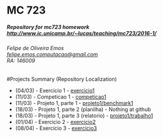 # MC 723
##### Repository for mc723 homework </br> http://www.ic.unicamp.br/~lucas/teaching/mc723/2016-1/
###### Felipe de Oliveira Emos </br> felipe.emos.computacao@gmail.com </br> RA: 146009

#Projects Summary (Repository Localization)
* (04/03) - Exercicio 1 - [exercicio1](exercicio1)
* (11/03) - Competicao 1 - [competicao1](competicao1)
* (11/03) - Projeto 1, parte 1 - [projeto1/benchmark1](projeto1/benchmark1)
* (18/03) - Projeto 1, parte 2 (planilha) - Nothing at github
* (18/03) - Projeto 1, parte 3 (relatorio) - [projeto1/trabalho1](projeto1/trabalho1)
* (01/04) - Exercicio 2 - [exercicio2](exercicio2)
* (08/04) - Exercicio 3 - [exercicio3](exercicio3)
